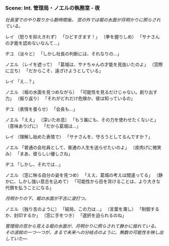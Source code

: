 ### Scene: Int. 管理局・ノエルの執務室 - 夜

*社長室でのやり取りから数時間後。*
*窓の外では堀の水面が月明かりに照らされている。*

レイ
（怒りを抑えきれず）
「ひどすぎます！」
（拳を握りしめ）
「サナさんの才能を認めないなんて...」

ヂユ
（淡々と）
「しかし社長の判断には、それなりの...」

ノエル
（レイを遮って）
「葛城は、サナちゃんの才能を見抜いたのよ」
（窓際に立ち）
「だからこそ、遠ざけようとしている」

レイ
「え...？」

ノエル
（堀の水面を見つめながら）
「可能性を見るだけじゃない。創り出す力」
（振り返り）
「それがどれだけ危険か、彼は知っているの」

ヂユ
（表情を曇らせ）
「会長も...」

ノエル
「ええ」
（深いため息）
「もう誰にも、その力を使わせたくないと」
（意味ありげに）
「だから葛城は...」

レイ
（理解し始めた表情で）
「サナさんを、守ろうとしてるんですか？」

ノエル
「普通の会社員として、普通の人生を送らせたいのよ」
（皮肉げに微笑み）
「まあ、彼らしい優しさね」

ヂユ
「しかし、それでは...」

ノエル
（窓に映る自分の姿を見つめ）
「ええ、葛城の考えは間違ってる」
（静かに、しかし強い意志を込めて）
「可能性から目を背けることは、より大きな代償を払うことになる」

*月明かりの下、堀の水面が不吉に波打つ。*

ノエル
（独り言のように）
「結局、この力は...」
（言葉を濁し）
「制御するか、封印するか」
（窓に手をつき）
「選択を迫られるのね」

*管理局の窓から見える堀の水面が、月明かりに照らされて静かに揺れている。*
*その波紋の一つ一つが、まるで未来への分岐点のように、無数の可能性を映し出していた―*